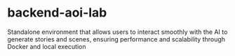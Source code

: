 # backend-aoi-lab
Standalone environment that allows users to interact smoothly with the AI to generate stories and scenes, ensuring performance and scalability through Docker and local execution
